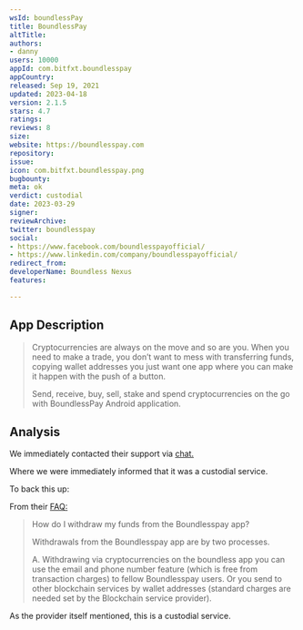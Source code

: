 ```yaml
---
wsId: boundlessPay
title: BoundlessPay
altTitle: 
authors:
- danny
users: 10000
appId: com.bitfxt.boundlesspay
appCountry: 
released: Sep 19, 2021
updated: 2023-04-18
version: 2.1.5
stars: 4.7
ratings: 
reviews: 8
size: 
website: https://boundlesspay.com
repository: 
issue: 
icon: com.bitfxt.boundlesspay.png
bugbounty: 
meta: ok
verdict: custodial
date: 2023-03-29
signer: 
reviewArchive: 
twitter: boundlesspay
social:
- https://www.facebook.com/boundlesspayofficial/
- https://www.linkedin.com/company/boundlesspayofficial/
redirect_from: 
developerName: Boundless Nexus
features: 

---
```


## App Description 

> Cryptocurrencies are always on the move and so are you. When you need to make a trade, you don’t want to mess with transferring funds, copying wallet addresses you just want one app where you can make it happen with the push of a button.
>
> Send, receive, buy, sell, stake and spend cryptocurrencies on the go with BoundlessPay Android application.

## Analysis 

We immediately contacted their support via [chat.](https://twitter.com/BitcoinWalletz/status/1641010127909322753)

Where we were immediately informed that it was a custodial service. 

To back this up: 

From their [FAQ:](https://www.boundlesspay.com/faq) 

> How do I withdraw my funds from the Boundlesspay app? 
> 
> Withdrawals from the Boundlesspay app are by two processes. 
>
> A. Withdrawing via cryptocurrencies on the boundless app you can use the email and phone number feature (which is free from transaction charges) to fellow Boundlesspay users. Or you send to other blockchain services by wallet addresses (standard charges are needed set by the Blockchain service provider).

As the provider itself mentioned, this is a custodial service.



